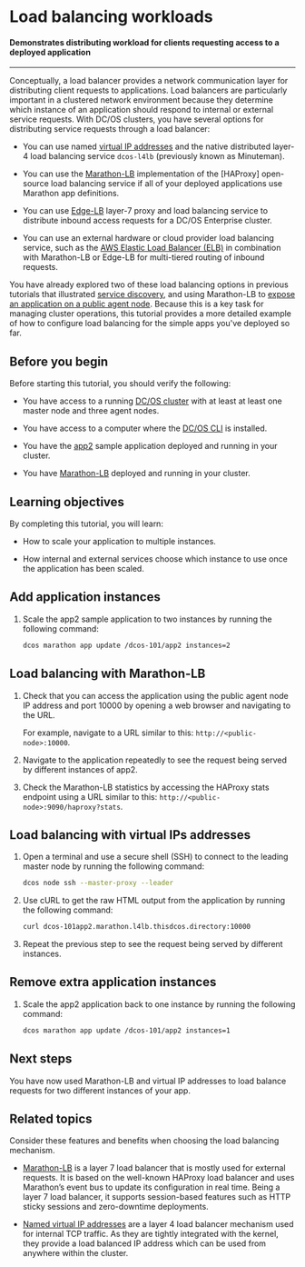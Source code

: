 # Load balancing workloads

<h4 class="summary">Demonstrates distributing workload for clients requesting access to a deployed application</h4>

---
Conceptually, a load balancer provides a network communication layer for distributing client requests to applications. Load balancers are particularly important in a clustered network environment because they determine which instance of an application should respond to internal or external service requests. With DC/OS clusters, you have several options for distributing service requests through a load balancer:

- You can use named [virtual IP addresses](https://docs.mesosphere.com/1.13/networking/load-balancing-vips/virtual-ip-addresses/) and the native distributed layer-4 load balancing service `dcos-l4lb` (previously known as Minuteman).

- You can use the [Marathon-LB](https://docs.mesosphere.com/services/marathon-lb/1.13/) implementation of the [HAProxy] open-source load balancing service if all of your deployed applications use Marathon app definitions. 

- You can use [Edge-LB](https://docs.mesosphere.com/services/edge-lb/) layer-7 proxy and load balancing service to distribute inbound access requests for a DC/OS Enterprise cluster.

- You can use an external hardware or cloud provider load balancing service, such as the [AWS Elastic Load Balancer (ELB)](https://aws.amazon.com/elasticloadbalancing/) in combination with Marathon-LB or Edge-LB for multi-tiered routing of inbound requests.

You have already explored two of these load balancing options in previous tutorials that illustrated [service discovery](../service-discovery/), and using Marathon-LB to [expose an application on a public agent node](../native-app/). Because this is a key task for managing cluster operations, this tutorial provides a more detailed example of how to configure load balancing for the simple apps you've deployed so far.

## Before you begin
Before starting this tutorial, you should verify the following:

- You have access to a running [DC/OS cluster](../start-here/) with at least at least one master node and three agent nodes.

- You have access to a computer where the [DC/OS CLI](../cli/) is installed.
- You have the [app2](../native-app/) sample application deployed and running in your cluster.

- You have [Marathon-LB]((../native-app/)) deployed and running in your cluster.

## Learning objectives
By completing this tutorial, you will learn:

- How to scale your application to multiple instances.

- How internal and external services choose which instance to use once the application has been scaled.

## Add application instances
1. Scale the app2 sample application to two instances by running the following command:

    ```bash
    dcos marathon app update /dcos-101/app2 instances=2
    ```

## Load balancing with Marathon-LB

1. Check that you can access the application using the public agent node IP address and port 10000 by opening a web browser and navigating to the URL.

    For example, navigate to a URL similar to this: `http://<public-node>:10000`. 

1. Navigate to the application repeatedly to see the request being served by different instances of app2.

1. Check the Marathon-LB statistics by accessing the HAProxy stats endpoint using a URL similar to this: `http://<public-node>:9090/haproxy?stats`.

## Load balancing with virtual IPs addresses
1. Open a terminal and use a secure shell (SSH) to connect to the leading master node by running the following command: 

    ```bash
    dcos node ssh --master-proxy --leader
    ```
 
1. Use cURL to get the raw HTML output from the application by running the following command:

    ```bash
    curl dcos-101app2.marathon.l4lb.thisdcos.directory:10000
    ```

1. Repeat the previous step to see the request being served by different instances.    

## Remove extra application instances

1. Scale the app2 application back to one instance by running the following command:

    ```bash
    dcos marathon app update /dcos-101/app2 instances=1
    ```

## Next steps
You have now used Marathon-LB and virtual IP addresses to load balance requests for two different instances of your app.

## Related topics
Consider these features and benefits when choosing the load balancing mechanism.

- [Marathon-LB](/networking/marathon-lb/) is a layer 7 load balancer that is mostly used for external requests. It is based on the well-known HAProxy load balancer and uses Marathon’s event bus to update its configuration in real time. Being a layer 7 load balancer, it supports session-based features such as HTTP sticky sessions and zero-downtime deployments.

- [Named virtual IP addresses](/networking/load-balancing-vips/) are a layer 4 load balancer mechanism used for internal TCP traffic. As they are tightly integrated with the kernel, they provide a load balanced IP address which can be used from anywhere within the cluster.
